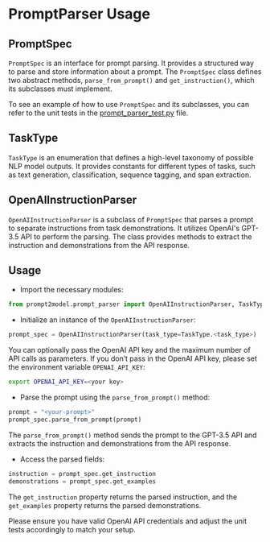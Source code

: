 # PromptParser Usage

## PromptSpec

`PromptSpec` is an interface for prompt parsing. It provides a structured way to
parse and store information about a prompt. The `PromptSpec` class defines two
abstract methods, `parse_from_prompt()` and `get_instruction()`, which its
subclasses must implement.

To see an example of how to use `PromptSpec` and its subclasses, you can refer
to the unit tests in the [prompt_parser_test.py](../../tests/prompt_parser_test.py)
file.

## TaskType

`TaskType` is an enumeration that defines a high-level taxonomy of possible NLP
model outputs. It provides constants for different types of tasks, such as text
generation, classification, sequence tagging, and span extraction.

## OpenAIInstructionParser

`OpenAIInstructionParser` is a subclass of `PromptSpec` that parses a prompt to
separate instructions from task demonstrations. It utilizes OpenAI's GPT-3.5 API
to perform the parsing. The class provides methods to extract the instruction
and demonstrations from the API response.

## Usage

- Import the necessary modules:

```python
from prompt2model.prompt_parser import OpenAIInstructionParser, TaskType
```

- Initialize an instance of the `OpenAIInstructionParser`:

```python
prompt_spec = OpenAIInstructionParser(task_type=TaskType.<task_type>)
```

You can optionally pass the OpenAI API key and the maximum number of API calls
as parameters. If you don’t pass in the OpenAI API key, please set the
environment variable `OPENAI_API_KEY`:

```bash
export OPENAI_API_KEY=<your key>
```

- Parse the prompt using the `parse_from_prompt()` method:

```python
prompt = "<your-prompt>"
prompt_spec.parse_from_prompt(prompt)
```

The `parse_from_prompt()` method sends the prompt to the GPT-3.5 API and
extracts the instruction and demonstrations from the API response.

- Access the parsed fields:

```python
instruction = prompt_spec.get_instruction
demonstrations = prompt_spec.get_examples
```

The `get_instruction` property returns the parsed instruction, and the
`get_examples` property returns the parsed demonstrations.

Please ensure you have valid OpenAI API credentials and adjust the unit tests
accordingly to match your setup.
